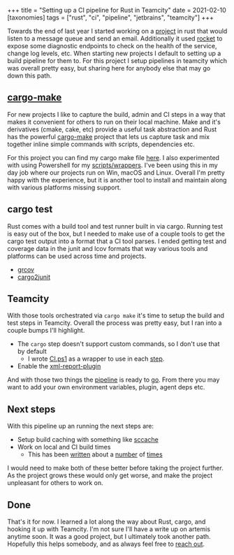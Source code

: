 +++
title = "Setting up a CI pipeline for Rust in Teamcity"
date = 2021-02-10
[taxonomies]
tags = ["rust", "ci", "pipeline", "jetbrains", "teamcity"]
+++

Towards the end of last year I started working on a [project](https://github.com/n0mn0m/artemis/)
in rust that would listen to a message queue and send an email. Additionally it
used [rocket](https://rocket.rs/) to expose some diagnostic endpoints to check
on the health of the service, change log levels, etc. When starting new projects
I default to setting up a build pipeline for them to. For this project I setup
pipelines in teamcity which was overall pretty easy, but sharing here for anybody
else that may go down this path.

## [cargo-make](https://github.com/sagiegurari/cargo-make)

For new projects I like to capture the build, admin and CI steps in a way that makes
it convenient for others to run on their local machine. Make and it's derivatives
(cmake, cake, etc) provide a useful task abstraction and Rust has the powerful
[cargo-make](https://github.com/sagiegurari/cargo-make) project that lets us capture
task and mix together inline simple commands with scripts, dependencies etc.

For this project you can find my cargo make file [here](https://github.com/n0mn0m/artemis/tree/Makefile.toml).
I also experimented with using Powershell for my [scripts/wrappers](https://github.com/n0mn0m/artemis/tree/tools).
I've been using this in my day job where our projects run on Win, macOS and Linux.
Overall I'm pretty happy with the experience, but it is another tool to install and
maintain along with various platforms missing support.

## cargo test

Rust comes with a build tool and test runner built in via cargo. Running test
is easy out of the box, but I needed to make use of a couple tools to get the
cargo test output into a format that a CI tool parses. I ended getting test and
coverage data in the junit and lcov formats that way various tools and platforms
can be used across time and projects.

- [grcov](https://github.com/mozilla/grcov)
- [cargo2junit](https://github.com/johnterickson/cargo2junit)

## Teamcity

With those tools orchestrated via `cargo make` it's time to setup the build and
test steps in Teamcity. Overall the process was pretty easy, but I ran into a couple
bumps I'll highlight.

- The `cargo` step doesn't support custom commands, so I don't use that by default
  - I wrote [CI.ps1](https://github.com/n0mn0m/artemis/tree/tools/CI.ps1)
    as a wrapper to use in each [step](https://github.com/n0mn0m/artemis/tree/.teamcity/settings.kts#n88).
- Enable the [xml-report-plugin](https://github.com/n0mn0m/artemis/tree/.teamcity/settings.kts#n186)

And with those two things the [pipeline](https://github.com/n0mn0m/artemis/tree/.teamcity/settings.kts)
is ready to [go](https://teamcity.burningdaylight.io/). From there you may want
to add your own environment variables, plugin, agent deps etc.

## Next steps

With this pipeline up an running the next steps are:

- Setup build caching with something like [sccache](https://github.com/mozilla/sccache)
- Work on local and CI build times
  - This has been [written](https://endler.dev/2020/rust-compile-times/) about
  a [number](https://blog.mozilla.org/nnethercote/2020/04/24/how-to-speed-up-the-rust-compiler-in-2020/)
  of [times](https://pingcap.com/blog/rust-compilation-model-calamity)

I would need to make both of these better before taking the project further. As
the project grows these would only get worse, and make the project unpleasant for
others to work on.

## Done

That's it for now. I learned a lot along the way about Rust, cargo, and hooking
it up with Teamcity. I'm not sure I'll have a write up on artemis anytime soon.
It was a good project, but I ultimately took another path. Hopefully this helps
somebody, and as always feel free to [reach out](mailto:alexander@burningdaylight.io).
